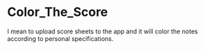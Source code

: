 # Color_The_Score
I mean to upload score sheets to the app and it will color the notes according to personal specifications.
